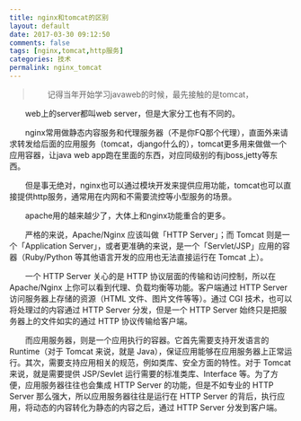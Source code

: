 ```yaml
---
title: nginx和tomcat的区别
layout: default
date: 2017-03-30 09:12:50
comments: false
tags: [nginx,tomcat,http服务]
categories: 技术
permalink: nginx_tomcat
---
```

> &emsp;&emsp;记得当年开始学习javaweb的时候，最先接触的是tomcat，

&emsp;&emsp;web上的server都叫web server，但是大家分工也有不同的。

&emsp;&emsp;nginx常用做静态内容服务和代理服务器（不是你FQ那个代理），直面外来请求转发给后面的应用服务（tomcat，django什么的），tomcat更多用来做做一个应用容器，让java web app跑在里面的东西，对应同级别的有jboss,jetty等东西。

&emsp;&emsp;但是事无绝对，nginx也可以通过模块开发来提供应用功能，tomcat也可以直接提供http服务，通常用在内网和不需要流控等小型服务的场景。

&emsp;&emsp;apache用的越来越少了，大体上和nginx功能重合的更多。 

&emsp;&emsp;严格的来说，Apache/Nginx 应该叫做「HTTP Server」；而 Tomcat 则是一个「Application Server」，或者更准确的来说，是一个「Servlet/JSP」应用的容器（Ruby/Python 等其他语言开发的应用也无法直接运行在 Tomcat 上）。

&emsp;&emsp;一个 HTTP Server 关心的是 HTTP 协议层面的传输和访问控制，所以在 Apache/Nginx 上你可以看到代理、负载均衡等功能。客户端通过 HTTP Server 访问服务器上存储的资源（HTML 文件、图片文件等等）。通过 CGI 技术，也可以将处理过的内容通过 HTTP Server 分发，但是一个 HTTP Server 始终只是把服务器上的文件如实的通过 HTTP 协议传输给客户端。

&emsp;&emsp;而应用服务器，则是一个应用执行的容器。它首先需要支持开发语言的 Runtime（对于 Tomcat 来说，就是 Java），保证应用能够在应用服务器上正常运行。其次，需要支持应用相关的规范，例如类库、安全方面的特性。对于 Tomcat 来说，就是需要提供 JSP/Sevlet 运行需要的标准类库、Interface 等。为了方便，应用服务器往往也会集成 HTTP Server 的功能，但是不如专业的 HTTP Server 那么强大，所以应用服务器往往是运行在 HTTP Server 的背后，执行应用，将动态的内容转化为静态的内容之后，通过 HTTP Server 分发到客户端。